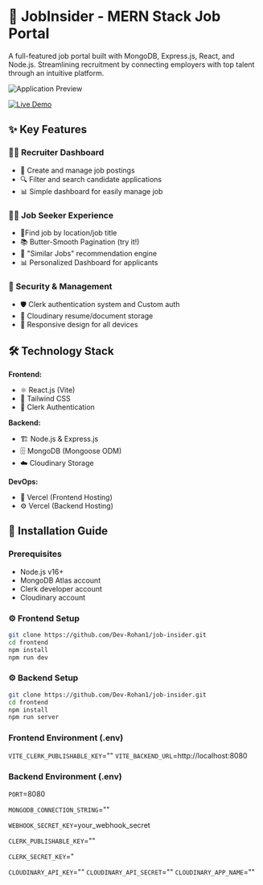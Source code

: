 # 🚀 JobInsider - MERN Stack Job Portal

A full-featured job portal built with MongoDB, Express.js, React, and Node.js. Streamlining recruitment by connecting employers with top talent through an intuitive platform.

![Application Preview](https://img.youtube.com/vi/VIIaMCBeQF0/maxresdefault.jpg)

[![Live Demo](https://img.shields.io/badge/Visit_Live_Demo-000000?style=for-the-badge&logo=vercel&logoColor=white)](https://job-insider-frontend.vercel.app)

## ✨ Key Features

### 👨‍💼 Recruiter Dashboard

- 📝 Create and manage job postings
- 🔍 Filter and search candidate applications
- 📊  Simple dashboard for easily manage job

### 👩‍🎓 Job Seeker Experience

- 🔎Find job by location/job title
- 📚 Butter-Smooth Pagination (try it!)
- 💼 "Similar Jobs" recommendation engine
- 📊 Personalized Dashboard for applicants

### 🔐 Security & Management

- 🛡️ Clerk authentication system and Custom auth
- 📁 Cloudinary resume/document storage
- 📱 Responsive design for all devices

## 🛠️ Technology Stack

**Frontend:**

- ⚛️ React.js (Vite)
- 🎨 Tailwind CSS
- 🔑 Clerk Authentication

**Backend:**

- 🏗️ Node.js & Express.js
- 🗄️ MongoDB (Mongoose ODM)
- ☁️ Cloudinary Storage

**DevOps:**

- 🚀 Vercel (Frontend Hosting)
- ⚙️ Vercel (Backend Hosting)

## 🚀 Installation Guide

### Prerequisites

- Node.js v16+
- MongoDB Atlas account
- Clerk developer account
- Cloudinary account

### ⚙️  Frontend Setup

```bash
git clone https://github.com/Dev-Rohan1/job-insider.git
cd frontend
npm install
npm run dev
```

### ⚙️  Backend Setup

```bash
git clone https://github.com/Dev-Rohan1/job-insider.git
cd frontend
npm install
npm run server
```

### Frontend Environment (.env)

`VITE_CLERK_PUBLISHABLE_KEY`=""
`VITE_BACKEND_URL`=http://localhost:8080

### Backend Environment (.env)

`PORT`=8080

`MONGODB_CONNECTION_STRING`=""

`WEBHOOK_SECRET_KEY`=your_webhook_secret

`CLERK_PUBLISHABLE_KEY`=""

`CLERK_SECRET_KEY`="

`CLOUDINARY_API_KEY`=""
`CLOUDINARY_API_SECRET`=""
`CLOUDINARY_APP_NAME`=""
